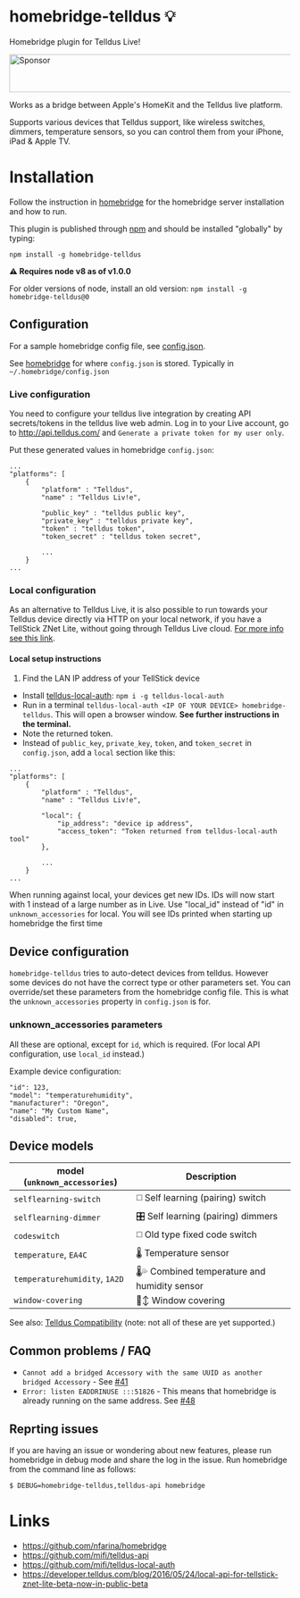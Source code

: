 # homebridge-telldus 💡
Homebridge plugin for Telldus Live!

<a target='_blank' rel='nofollow' href='https://app.codesponsor.io/link/a3DabSrJLUgh3DWQzN9s8KRM/jchnlemon/homebridge-telldus'>
  <img alt='Sponsor' width='888' height='68' src='https://app.codesponsor.io/embed/a3DabSrJLUgh3DWQzN9s8KRM/jchnlemon/homebridge-telldus.svg' />
</a>

Works as a bridge between Apple's HomeKit and the Telldus live platform.

Supports various devices that Telldus support, like wireless switches, dimmers, temperature sensors, so you can control them from your iPhone, iPad & Apple TV.

# Installation
Follow the instruction in [homebridge](https://www.npmjs.com/package/homebridge) for the homebridge server installation and how to run.

This plugin is published through [npm](https://www.npmjs.com/package/homebridge-telldus) and should be installed "globally" by typing:

`npm install -g homebridge-telldus`

**⚠️ Requires node v8 as of v1.0.0**

For older versions of node, install an old version: `npm install -g homebridge-telldus@0`

## Configuration

For a sample homebridge config file, see [config.json](https://github.com/jchnlemon/homebridge-telldus/blob/master/config.json).

See [homebridge](https://github.com/nfarina/homebridge) for where `config.json` is stored. Typically in `~/.homebridge/config.json`

### Live configuration

You need to configure your telldus live integration by creating API secrets/tokens in the telldus live web admin. Log in to your Live account, go to http://api.telldus.com/ and `Generate a private token for my user only`.

Put these generated values in homebridge `config.json`:

```
...
"platforms": [
    {
        "platform" : "Telldus",
        "name" : "Telldus Liv!e",

        "public_key" : "telldus public key",
        "private_key" : "telldus private key",
        "token" : "telldus token",
        "token_secret" : "telldus token secret",

        ...
    }
...
```

### Local configuration

As an alternative to Telldus Live, it is also possible to run towards your Telldus device directly via HTTP on your local network, if you have a TellStick ZNet Lite, without going through Telldus Live cloud. [For more info see this link](https://developer.telldus.com/blog/2016/05/24/local-api-for-tellstick-znet-lite-beta-now-in-public-beta).

#### Local setup instructions
1. Find the LAN IP address of your TellStick device
- Install [telldus-local-auth](https://github.com/mifi/telldus-local-auth): `npm i -g telldus-local-auth`
- Run in a terminal `telldus-local-auth <IP OF YOUR DEVICE> homebridge-telldus`. This will open a browser window. **See further instructions in the terminal.**
- Note the returned token.
- Instead of `public_key`, `private_key`, `token`, and `token_secret` in `config.json`, add a `local` section like this:

```
...
"platforms": [
    {
        "platform" : "Telldus",
        "name" : "Telldus Liv!e",

        "local": {
            "ip_address": "device ip address",
            "access_token": "Token returned from telldus-local-auth tool"
        },

        ...
    }
...
```

When running against local, your devices get new IDs. IDs will now start with 1 instead of a large number as in Live. Use "local_id" instead of "id" in `unknown_accessories` for local. You will see IDs printed when starting up homebridge the first time


## Device configuration

`homebridge-telldus` tries to auto-detect devices from telldus. However some devices do not have the correct type or other parameters set. You can override/set these parameters from the homebridge config file. This is what the `unknown_accessories` property in `config.json` is for.

### unknown_accessories parameters
All these are optional, except for `id`, which is required. (For local API configuration, use `local_id` instead.)

Example device configuration:
```
"id": 123,
"model": "temperaturehumidity",
"manufacturer": "Oregon",
"name": "My Custom Name",
"disabled": true,
```


## Device models
model (`unknown_accessories`) | Description
--- | ---
`selflearning-switch` | ◻️ Self learning (pairing) switch
`selflearning-dimmer` | 🎛 Self learning (pairing) dimmers
`codeswitch` | ◻️ Old type fixed code switch
`temperature`, `EA4C` | 🌡 Temperature sensor
`temperaturehumidity`, `1A2D` | 🌡💦 Combined temperature and humidity sensor
`window-covering` | 🚪↕️ Window covering
See also:
[Telldus Compatibility](http://old.telldus.com/products/compability) (note: not all of these are yet supported.)

## Common problems / FAQ
- `Cannot add a bridged Accessory with the same UUID as another bridged Accessory` - See [#41](https://github.com/jchnlemon/homebridge-telldus/issues/41)
- `Error: listen EADDRINUSE :::51826` - This means that homebridge is already running on the same address. See [#48](https://github.com/jchnlemon/homebridge-telldus/issues/48)

## Reprting issues
If you are having an issue or wondering about new features, please run homebridge in debug mode and share the log in the issue.
Run homebridge from the command line as follows:

```$ DEBUG=homebridge-telldus,telldus-api homebridge```

# Links
- https://github.com/nfarina/homebridge
- https://github.com/mifi/telldus-api
- https://github.com/mifi/telldus-local-auth
- https://developer.telldus.com/blog/2016/05/24/local-api-for-tellstick-znet-lite-beta-now-in-public-beta
